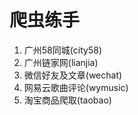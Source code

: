 # 爬虫练手


1. 广州58同城(city58)
2. 广州链家网(lianjia)
3. 微信好友及文章(wechat)
4. 网易云歌曲评论(wymusic)
5. 淘宝商品爬取(taobao)